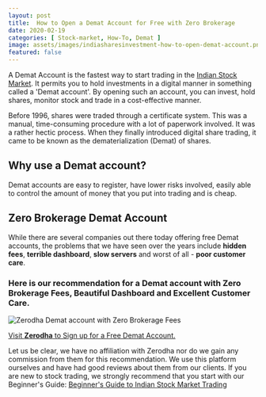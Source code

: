 ```yaml
---
layout: post
title:  How to Open a Demat Account for Free with Zero Brokerage
date: 2020-02-19 
categories: [ Stock-market, How-To, Demat ]
image: assets/images/indiasharesinvestment-how-to-open-demat-account.png
featured: false
---
```

A Demat Account is the fastest way to start trading in the [Indian Stock Market](https://indiasharesinvestment.com/Indian-Stock-Market/). It
permits you to hold investments in a digital manner in something called a 'Demat account'. By opening such an account, you can invest, hold shares, monitor stock and trade in a cost-effective manner. 

Before 1996, shares were traded through a certificate system. This was a manual, time-consuming procedure with a lot of paperwork involved. It was a rather hectic process. When they finally introduced digital share trading, it came to be known as the dematerialization (Demat) of shares. 

## Why use a Demat account?
Demat accounts are easy to register, have lower risks involved, easily able to control the amount of money that you put into trading and is cheap. 

## Zero Brokerage Demat Account
While there are several companies out there today offering free Demat accounts, the problems that we have seen over the years include **hidden fees**, **terrible dashboard**, **slow servers** and worst of all - **poor customer care**. 

### Here is our recommendation for a Demat account with Zero Brokerage Fees, Beautiful Dashboard and Excellent Customer Care. 

![Zerodha Demat account with Zero Brokerage Fees](https://indiasharesinvestment.com/assets/images/indiasharesinvestment-kite-review.png)

[Visit **Zerodha** to Sign up for a Free Demat Account.](https://zerodha.com/open-account)

Let us be clear, we have no affiliation with Zerodha nor do we gain any commission from them for this recommendation. We use this platform ourselves and have had good reviews about them from our clients.
If you are new to stock trading, we strongly recommend that you start with our Beginner's Guide:
[Beginner's Guide to Indian Stock Market Trading](https://indiasharesinvestment.com/beginners-guide-indian-stock-market-trading/)
